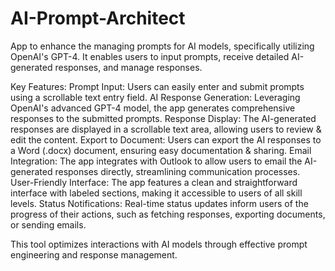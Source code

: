 # AI-Prompt-Architect

App to enhance the managing prompts for AI models, specifically utilizing OpenAI's GPT-4.
It enables users to input prompts, receive detailed AI-generated responses, and manage responses.

Key Features:
Prompt Input: Users can easily enter and submit prompts using a scrollable text entry field.
AI Response Generation: Leveraging OpenAI's advanced GPT-4 model, the app generates comprehensive responses to the submitted prompts.
Response Display: The AI-generated responses are displayed in a scrollable text area, allowing users to review & edit the content.
Export to Document: Users can export the AI responses to a Word (.docx) document, ensuring easy documentation & sharing.
Email Integration: The app integrates with Outlook to allow users to email the AI-generated responses directly, streamlining communication processes.
User-Friendly Interface: The app features a clean and straightforward interface with labeled sections, making it accessible to users of all skill levels.
Status Notifications: Real-time status updates inform users of the progress of their actions, such as fetching responses, exporting documents, or sending emails.

This tool optimizes interactions with AI models through effective prompt engineering and response management.
